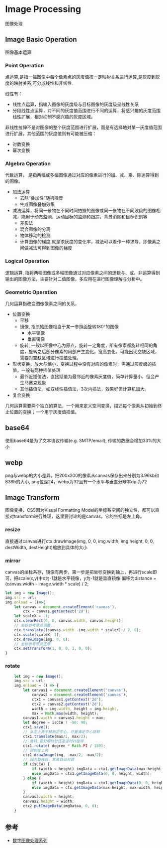 # Image Processing

图像处理

## Image Basic Operation
图像基本运算

### Point Operation
点运算,是指一幅图像中每个像素点的灰度值按一定映射关系进行运算,是灰度到灰度的映射关系,可分成线性和非线性.

线性有：
- 线性点运算，指输入图像的灰度级与目标图像的灰度级呈线性关系
- 分段线性点运算，对不同的灰度值范围进行不同的运算，将感兴趣的灰度范围线性扩展，相对抑制不感兴趣的灰度区域。

非线性拉伸不是对图像的整个灰度范围进行扩展，而是有选择地对某一灰度值范围进行扩展，其他范围的灰度值则有可能被压缩：

- 对数变换
- 幂次变换

### Algebra Operation

代数运算， 是指两幅或多幅图像通过对应的像素进行的加、减、乘、除运算得到的图像。

- 加法运算
    - 去除“叠加性”随机噪音
    - 生成图像叠加效果
- 减法运算，将同一景物在不同时间拍摄的图像或同一景物在不同波段的图像相减，能用于动态监测、运动目标的监测和跟踪，背景消除和目标识别等
    - 差影法
    - 混合图像的分离
    - 物体移动的检测
    - 计算图像的梯度,就是求灰度的变化率，减法可以看作一种求导，即像素之间做减法可得到图像的梯度

### Logical Operation

逻辑运算, 指将两幅图像或多幅图像通过对应像素之间的逻辑与、或、非运算得到输出的图像方法，主要针对二值图像，多应用在进行图像理解与分析中。

### Geometric Operation

几何运算指改变图像像素之间的关系，

- 位置变换
    - 平移
    - 镜像, 指原始图像相当于某一参照面旋转180°的图像
        - 水平镜像
        - 垂直镜像
    - 旋转, 一般以图像中心为原点，旋转一定角度，所有像素都旋转相同的角度，旋转之后部分像素的局部产生变化，宽高变化，可能出现空缺区域，需要对空缺区域进行插值处理。
- 形状变换，放大与缩小，变换过程中没有对应的像素时，需通过灰度级的插值，一般有两种插值处理
    - 最邻近插值法，直接赋值为最邻近的像素灰度值，简单计算量小，但会产生马赛克现象
    - 其他插值法，如双线性插值法，3次内插法，效果好但计算机加大。
- 复合变换

几何运算需要两个独立的算法，一个用来定义空间变换，描述每个像素从初始到终止位置的变换；一个用于灰度值插值。




## base64
使用base64是为了文本协议传输(e.g. SMTP/email), 传输的数据会增加33%的大小

## webp
png与webp的大小差异，把200x200的像素从canvas保存出来分别为3.96kb和838b的大小,
png位深24，webp为32且有一个水平与垂直分辨率dpi为72

## Image Transform

图像变换，CSS因为Visual Formatting Model的坐标系空间的独立性，都可以直接对transform进行处理，这里要讨论的是canvas，它的坐标是左上角。


### resize

直接通过canvas进行ctx.drawImage(img, 0, 0, img.width, img.height, 0, 0, destWidth, destHeight)缩放到具体的大小

### mirror
canvas的坐标系存，镜像有两步，第一步是把坐标变换到轴上，再进行scale即可，把scale(x,y)中x为-1就是水平镜像，y为-1就是垂直镜像
偏移为distance = (canvas.width - image.width * scale) / 2;
```javascript
let img = new Image();
img.src = url;
img.onload = ()=>{
    let canvas = document.createElement('cavnas'),
        ctx = canvas.getContext('2d');
    let scaleX = -1;
    ctx.clearRect(0, 0, canvas.width, canvas.height);
    // 坐标参考原点调整
    ctx.translate((canvas.width -img.width * scaleX) / 2, 0);
    ctx.scale(scaleX, 1);
    ctx.drawImage(img, 0, 0);
    // 坐标参考原点还原
    ctx.setTransform(1, 0, 0, 1, 0, 0); 
}
```

### rotate

```javascript
    let img = new Image();
    img.src = url;
    img.onload = () => {
        let canvas1 = document.createElement('canvas'),
            canvas2 = document.createElement('canvas'),
            ctx1 = canvas1.getContext('2d'),
            ctx2 = canvas2.getContext('2d'),
            width = img.width, height = img.height,
            max = Math.max(width, height);
        canvas1.width = canvas1.height = max;
        let degree = isCCW ? -90: 90;
        ctx1.save();
        // 从左上角平移到正中心，尽量满足中心旋转
        ctx1.translate(max/2, max/2);
        // 旋转,要分顺时针还是逆时针旋转
        ctx1.rotate( degree * Math.PI / 180);
        // 回到左上角
        ctx1.drawImage(img, -max/2, -max/2);
        // 因为旋转后，宽高自动对调
        if (isCCW) {
            if (width < height) imgData = ctx1.getImageData(max-height, max-width, height, width);
            else imgData = ctx1.getImageData(0, 0, height, width);
        } else {
            if (width < height) imgData = ctx1.getImageData(0, 0, height, width);
            else imgData = ctx.getImageData(max-height, max-width, height, width);
        }
        canvas2.width = height;
        canvas2.height = width;
        ctx2.putImageData(imgDataa, 0, 0);
    }
```


## 参考

- [数字图像处理系列](https://zhuanlan.zhihu.com/digital-image-processing)